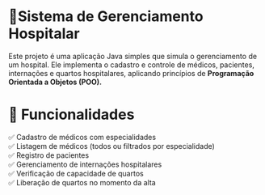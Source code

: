# 🏥Sistema de Gerenciamento Hospitalar
Este projeto é uma aplicação Java simples que simula o gerenciamento de um hospital. Ele implementa o cadastro e controle de médicos, pacientes, internações e quartos hospitalares, aplicando princípios de **Programação Orientada a Objetos (POO).**

<h1>📌 Funcionalidades</h1>
✅ Cadastro de médicos com especialidades<br>
✅ Listagem de médicos (todos ou filtrados por especialidade)<br>
✅ Registro de pacientes<br>
✅ Gerenciamento de internações hospitalares<br>
✅ Verificação de capacidade de quartos<br>
✅ Liberação de quartos no momento da alta<br>
